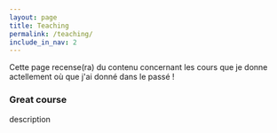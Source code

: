 ```yaml
---
layout: page
title: Teaching
permalink: /teaching/
include_in_nav: 2
---
```


Cette page recense(ra) du contenu concernant les cours que je donne actellement où que j'ai donné dans le passé !

### Great course

description
